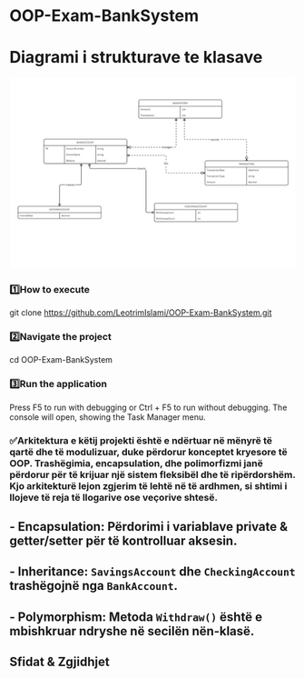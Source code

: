 # OOP-Exam-BankSystem
# Diagrami i strukturave te klasave
![Task Manager Screenshot](./Images/Diagram.jpg)

### 1️⃣How to execute
git clone https://github.com/LeotrimIslami/OOP-Exam-BankSystem.git

### 2️⃣**Navigate the project**
cd OOP-Exam-BankSystem

### 3️⃣**Run the application**
Press F5 to run with debugging or Ctrl + F5 to run without debugging. The console will open, showing the Task Manager menu.


### ✅Arkitektura e këtij projekti është e ndërtuar në mënyrë të qartë dhe të modulizuar, duke përdorur konceptet kryesore të OOP. Trashëgimia, encapsulation, dhe polimorfizmi janë përdorur për të krijuar një sistem fleksibël dhe të ripërdorshëm. Kjo arkitekturë lejon zgjerim të lehtë në të ardhmen, si shtimi i llojeve të reja të llogarive ose veçorive shtesë.
## - **Encapsulation**: Përdorimi i variablave private & getter/setter për të kontrolluar aksesin.
## - **Inheritance**: `SavingsAccount` dhe `CheckingAccount` trashëgojnë nga `BankAccount`.
## - **Polymorphism**: Metoda `Withdraw()` është e mbishkruar ndryshe në secilën nën-klasë.



## Sfidat & Zgjidhjet

